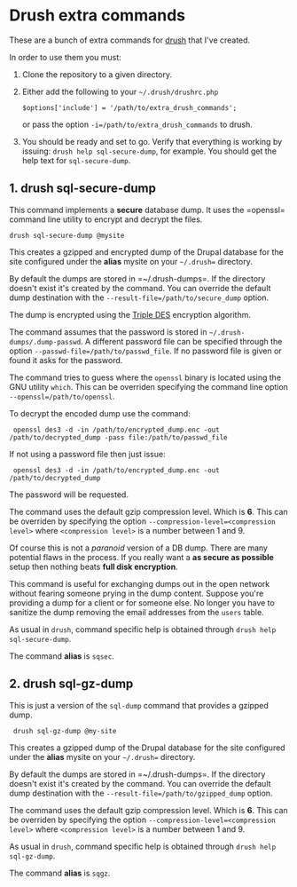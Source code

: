 # Drush extra commands

 These are a bunch of extra commands for
 [drush](http://drupal.org/project/drush "Drush project page") that
 I've created. 
 
 In order to use them you must:
 
 1. Clone the repository to a given directory.
 
 2. Either add the following to your `~/.drush/drushrc.php`
      
    `$options['include'] = '/path/to/extra_drush_commands';`
 
    or pass the option `-i=/path/to/extra_drush_commands` to drush.
   
 3. You should be ready and set to go. Verify that everything is
    working by issuing: `drush help sql-secure-dump`, for example. You
    should get the help text for `sql-secure-dump`.
   

## 1. drush sql-secure-dump

   This command implements a **secure** database dump. It uses the
   =openssl= command line utility to encrypt and decrypt the files.

    drush sql-secure-dump @mysite

   This creates a gzipped and encrypted dump of the Drupal database
   for the site configured under the **alias** mysite on your
   `~/.drush=` directory.

   By default the dumps are stored in =~/.drush-dumps=. If the
   directory doesn't exist it's created by the command. You can
   override the default dump destination with the 
   `--result-file=/path/to/secure_dump` option.

   The dump is encrypted using the
   [Triple DES](http://en.wikipedia.org/wiki/Triple_DES "3DES at Wikipedia") encryption algorithm.

   The command assumes that the password is stored in
   `~/.drush-dumps/.dump-passwd`. A different password file can be
   specified through the option
   `--passwd-file=/path/to/passwd_file`. If no password file is given
   or found it asks for the password.

   The command tries to guess where the `openssl` binary is located
   using the GNU utility `which`. This can be overriden specifying the
   command line option `--openssl=/path/to/openssl`.

   To decrypt the encoded dump use the command:
   
     openssl des3 -d -in /path/to/encrypted_dump.enc -out /path/to/decrypted_dump -pass file:/path/to/passwd_file
     
   If not using a password file then just issue:
   
     openssl des3 -d -in /path/to/encrypted_dump.enc -out /path/to/decrypted_dump
     
   The password will be requested.
   
   The command uses the default gzip compression level. Which is
   **6**. This can be overriden by specifying the option
   `--compression-level=<compression level>` where `<compression
   level>` is a number between 1 and 9.
   
   
   Of course this is not a _paranoid_ version of a DB dump. There are
   many potential flaws in the process. If you really want a **as
   secure as possible** setup then nothing beats **full disk
   encryption**.
   
   This command is useful for exchanging dumps out in the open
   network without fearing someone prying in the dump
   content. Suppose you're providing a dump for a client or for
   someone else. No longer you have to sanitize the dump removing the
   email addresses from the `users` table.
   
   As usual in `drush`, command specific help is obtained through
   `drush help sql-secure-dump`.
   
   The command **alias** is `sqsec`.
   
## 2. drush sql-gz-dump

   This is just a version of the `sql-dump` command that provides a
   gzipped dump.    
 
     drush sql-gz-dump @my-site 
 
   This creates a gzipped dump of the Drupal database
   for the site configured under the **alias** mysite on your
   `~/.drush=` directory.

   By default the dumps are stored in =~/.drush-dumps=. If the
   directory doesn't exist it's created by the command. You can
   override the default dump destination with the 
   `--result-file=/path/to/gzipped_dump` option.

   The command uses the default gzip compression level. Which is
   **6**. This can be overriden by specifying the option
   `--compression-level=<compression level>` where `<compression
   level>` is a number between 1 and 9.

   As usual in `drush`, command specific help is obtained through
   `drush help sql-gz-dump`.

   The command **alias** is `sqgz`.
